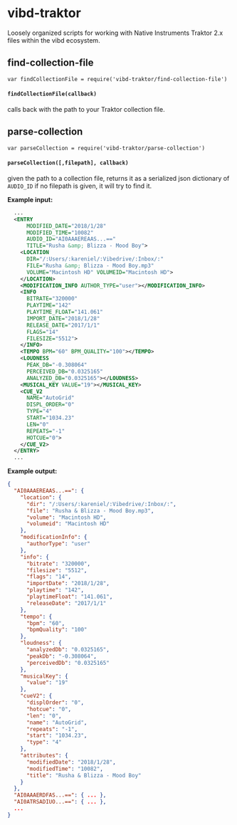 # vibd-traktor

Loosely organized scripts for working with Native Instruments Traktor 2.x files within the vibd ecosystem.

## find-collection-file

`var findCollectionFile = require('vibd-traktor/find-collection-file')`

#### `findCollectionFile(callback)`

calls back with the path to your Traktor collection file.



## parse-collection

`var parseCollection = require('vibd-traktor/parse-collection')`

#### `parseCollection([,filepath], callback)`

given the path to a collection file, returns it as a serialized json dictionary of `AUDIO_ID`
if no filepath is given, it will try to find it. 


**Example input:**

```xml
  ...
  <ENTRY 
      MODIFIED_DATE="2018/1/28" 
      MODIFIED_TIME="10082" 
      AUDIO_ID="AI0AAAEREAAS...==" 
      TITLE="Rusha &amp; Blizza - Mood Boy">
    <LOCATION 
      DIR="/:Users/:kareniel/:Vibedrive/:Inbox/:" 
      FILE="Rusha &amp; Blizza - Mood Boy.mp3" 
      VOLUME="Macintosh HD" VOLUMEID="Macintosh HD">  
    </LOCATION>
    <MODIFICATION_INFO AUTHOR_TYPE="user"></MODIFICATION_INFO>
    <INFO 
      BITRATE="320000" 
      PLAYTIME="142" 
      PLAYTIME_FLOAT="141.061" 
      IMPORT_DATE="2018/1/28" 
      RELEASE_DATE="2017/1/1" 
      FLAGS="14" 
      FILESIZE="5512">  
    </INFO>
    <TEMPO BPM="60" BPM_QUALITY="100"></TEMPO>
    <LOUDNESS 
      PEAK_DB="-0.308064" 
      PERCEIVED_DB="0.0325165" 
      ANALYZED_DB="0.0325165"></LOUDNESS>
    <MUSICAL_KEY VALUE="19"></MUSICAL_KEY>
    <CUE_V2 
      NAME="AutoGrid" 
      DISPL_ORDER="0" 
      TYPE="4" 
      START="1034.23" 
      LEN="0" 
      REPEATS="-1" 
      HOTCUE="0">
    </CUE_V2>
  </ENTRY>
  ...
```

**Example output:**

```json
{
  "AI0AAAEREAAS...==": {
    "location": {
      "dir": "/:Users/:kareniel/:Vibedrive/:Inbox/:",
      "file": "Rusha & Blizza - Mood Boy.mp3",
      "volume": "Macintosh HD",
      "volumeid": "Macintosh HD"
    },
    "modificationInfo": {
      "authorType": "user"
    },
    "info": {
      "bitrate": "320000",
      "filesize": "5512",
      "flags": "14",
      "importDate": "2018/1/28",
      "playtime": "142",
      "playtimeFloat": "141.061",
      "releaseDate": "2017/1/1"
    },
    "tempo": {
      "bpm": "60",
      "bpmQuality": "100"
    },
    "loudness": {
      "analyzedDb": "0.0325165",
      "peakDb": "-0.308064",
      "perceivedDb": "0.0325165"
    },
    "musicalKey": {
      "value": "19"
    },
    "cueV2": {
      "displOrder": "0",
      "hotcue": "0",
      "len": "0",
      "name": "AutoGrid",
      "repeats": "-1",
      "start": "1034.23",
      "type": "4"
    },
    "attributes": {
      "modifiedDate": "2018/1/28",
      "modifiedTime": "10082",
      "title": "Rusha & Blizza - Mood Boy"
    }
  },
  "AI0AAAERDFAS...==": { ... },
  "AI0ATRSADIUO...==": { ... },
  ...
}
```
